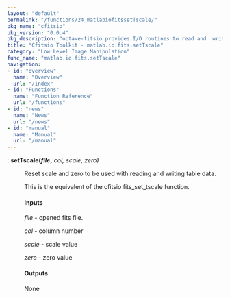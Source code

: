 ```yaml
---
layout: "default"
permalink: "/functions/24_matlabiofitssetTscale/"
pkg_name: "cfitsio"
pkg_version: "0.0.4"
pkg_description: "octave-fitsio provides I/O routines to read and  write FITS (Flexible Image Transport System) files."
title: "Cfitsio Toolkit - matlab.io.fits.setTscale"
category: "Low Level Image Manipulation"
func_name: "matlab.io.fits.setTscale"
navigation:
- id: "overview"
  name: "Overview"
  url: "/index"
- id: "Functions"
  name: "Function Reference"
  url: "/functions"
- id: "news"
  name: "News"
  url: "/news"
- id: "manual"
  name: "Manual"
  url: "/manual"
---
```

<dl class="def">
<dt id="index-setTscale_0028file_002c"><span class="category">: </span><span><em></em> <strong>setTscale(<var>file</var>,</strong> <em><var>col</var>, <var>scale</var>, <var>zero</var>)</em><a href='#index-setTscale_0028file_002c' class='copiable-anchor'></a></span></dt>
<dd><p>Reset scale and zero to be used with reading and writing table data.
</p>
<p>This is the equivalent of the cfitsio fits_set_tscale function.
</p>
<span id="Inputs"></span><h4 class="subsubheading">Inputs</h4>
<p><var>file</var> - opened fits file.
</p>
<p><var>col</var> - column number
</p>
<p><var>scale</var> - scale value
</p>
<p><var>zero</var> - zero value
</p>
<span id="Outputs"></span><h4 class="subsubheading">Outputs</h4>
<p>None
 </p></dd></dl>